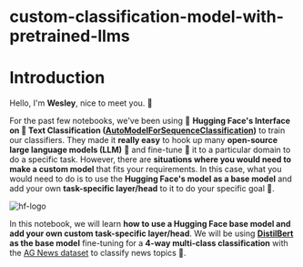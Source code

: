 # custom-classification-model-with-pretrained-llms

# Introduction
Hello, I'm **Wesley**, nice to meet you. 👋

For the past few notebooks, we've been using 🤗 **Hugging Face's Interface on 📖 Text Classification ([AutoModelForSequenceClassification](https://huggingface.co/docs/transformers/model_doc/auto#transformers.AutoModelForSequenceClassification))** to train our classifiers. They made it **really easy** to hook up many **open-source large language models (LLM)** 🦙 and fine-tune 🔧 it to a particular domain to do a specific task. However, there are **situations where you would need to make a custom model** that fits your requirements. In this case, what you would need to do is to use the **Hugging Face's model as a base model** and add your own **task-specific layer/head** to it to do your specific goal 🥅.

![hf-logo](https://github.com/wesleyacheng/custom-classification-model-with-pretrained-llms/assets/15952538/bb3cd0da-212b-4c1c-a63f-6e3adbd03bd7)

In this notebook, we will learn **how to use a Hugging Face base model and add your own custom task-specific layer/head**. We will be using **[DistilBert](https://huggingface.co/distilbert-base-uncased) as the base model** fine-tuning for a **4-way multi-class classification** with the [AG News dataset](https://huggingface.co/datasets/ag_news) to classify news topics 📰.
